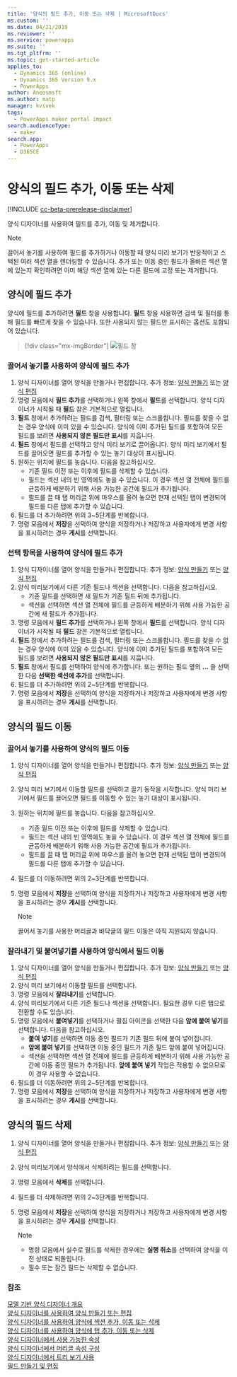 ```yaml
---
title: '양식의 필드 추가, 이동 또는 삭제 | MicrosoftDocs'
ms.custom: ''
ms.date: 04/21/2019
ms.reviewer: ''
ms.service: powerapps
ms.suite: ''
ms.tgt_pltfrm: ''
ms.topic: get-started-article
applies_to:
  - Dynamics 365 (online)
  - Dynamics 365 Version 9.x
  - PowerApps
author: Aneesmsft
ms.author: matp
manager: kvivek
tags:
  - PowerApps maker portal impact
search.audienceType:
  - maker
search.app:
  - PowerApps
  - D365CE
---
```


# <a name="add-move-or-delete-fields-on-a-form"></a>양식의 필드 추가, 이동 또는 삭제  
[!INCLUDE [cc-beta-prerelease-disclaimer](../../includes/cc-beta-prerelease-disclaimer.md)]

양식 디자이너를 사용하여 필드를 추가, 이동 및 제거합니다.

> [!NOTE]
> 끌어서 놓기를 사용하여 필드를 추가하거나 이동할 때 양식 미리 보기가 반응적이고 스택된 여러 섹션 열을 렌더링할 수 있습니다. 추가 또는 이동 중인 필드가 올바른 섹션 열에 있는지 확인하려면 이미 해당 섹션 열에 있는 다른 필드에 고정 또는 제거합니다.

## <a name="add-fields-to-a-form"></a>양식에 필드 추가
양식에 필드를 추가하려면 **필드** 창을 사용합니다. **필드** 창을 사용하면 검색 및 필터를 통해 필드를 빠르게 찾을 수 있습니다. 또한 사용되지 않는 필드만 표시하는 옵션도 포함되어 있습니다. 

> [!div class="mx-imgBorder"] 
> ![](media/fields-pane.png "필드 창")

### <a name="add-fields-to-a-form-using-drag-and-drop"></a>끌어서 놓기를 사용하여 양식에 필드 추가

1. 양식 디자이너를 열어 양식을 만들거나 편집합니다. 추가 정보: [양식 만들기](create-and-edit-forms.md#create-a-form) 또는 [양식 편집](create-and-edit-forms.md#edit-a-form)
2. 명령 모음에서 **필드 추가**를 선택하거나 왼쪽 창에서 **필드**를 선택합니다.  양식 디자이너가 시작될 때 **필드** 창은 기본적으로 열립니다. 
3. **필드** 창에서 추가하려는 필드를 검색, 필터링 또는 스크롤합니다. 필드를 찾을 수 없는 경우 양식에 이미 있을 수 있습니다. 양식에 이미 추가된 필드를 포함하여 모든 필드를 보려면 **사용되지 않은 필드만 표시**를 지웁니다. 
4. **필드** 창에서 필드를 선택하고 양식 미리 보기로 끌어옵니다. 양식 미리 보기에서 필드를 끌어오면 필드를 추가할 수 있는 놓기 대상이 표시됩니다. 
5. 원하는 위치에 필드를 놓습니다. 다음을 참고하십시오. 
    - 기존 필드 이전 또는 이후에 필드를 삭제할 수 있습니다.
    - 필드는 섹션 내의 빈 영역에도 놓을 수 있습니다. 이 경우 섹션 열 전체에 필드를 균등하게 배분하기 위해 사용 가능한 공간에 필드가 추가됩니다.
    - 필드를 끌 때 탭 머리글 위에 마우스를 올려 놓으면 현재 선택된 탭이 변경되어 필드를 다른 탭에 추가할 수 있습니다.   
6. 필드를 더 추가하려면 위의 3~5단계를 반복합니다.
7. 명령 모음에서 **저장**을 선택하여 양식을 저장하거나 저장하고 사용자에게 변경 사항을 표시하려는 경우 **게시**를 선택합니다. 

### <a name="add-fields-to-a-form-using-selection"></a>선택 항목을 사용하여 양식에 필드 추가 

1. 양식 디자이너를 열어 양식을 만들거나 편집합니다. 추가 정보: [양식 만들기](create-and-edit-forms.md#create-a-form) 또는 [양식 편집](create-and-edit-forms.md#edit-a-form)
2. 양식 미리보기에서 다른 기존 필드나 섹션을 선택합니다. 다음을 참고하십시오.
    - 기존 필드를 선택하면 새 필드가 기존 필드 뒤에 추가됩니다. 
    - 섹션을 선택하면 섹션 열 전체에 필드를 균등하게 배분하기 위해 사용 가능한 공간에 새 필드가 추가됩니다. 
3. 명령 모음에서 **필드 추가**를 선택하거나 왼쪽 창에서 **필드**를 선택합니다. 양식 디자이너가 시작될 때 **필드** 창은 기본적으로 열립니다. 
4. **필드** 창에서 추가하려는 필드를 검색, 필터링 또는 스크롤합니다. 필드를 찾을 수 없는 경우 양식에 이미 있을 수 있습니다. 양식에 이미 추가된 필드를 포함하여 모든 필드를 보려면 **사용되지 않은 필드만 표시**를 지웁니다. 
5. **필드** 창에서 필드를 선택하여 양식에 추가합니다. 또는 원하는 필드 옆의 **...** 을 선택한 다음 **선택한 섹션에 추가**를 선택합니다. 
6. 필드를 더 추가하려면 위의 2~5단계를 반복합니다.
7. 명령 모음에서 **저장**을 선택하여 양식을 저장하거나 저장하고 사용자에게 변경 사항을 표시하려는 경우 **게시**를 선택합니다. 

## <a name="move-fields-on-a-form"></a>양식의 필드 이동

### <a name="move-fields-on-a-form-using-drag-and-drop"></a>끌어서 놓기를 사용하여 양식의 필드 이동

1. 양식 디자이너를 열어 양식을 만들거나 편집합니다. 추가 정보: [양식 만들기](create-and-edit-forms.md#create-a-form) 또는 [양식 편집](create-and-edit-forms.md#edit-a-form)
2. 양식 미리 보기에서 이동할 필드를 선택하고 끌기 동작을 시작합니다. 양식 미리 보기에서 필드를 끌어오면 필드를 이동할 수 있는 놓기 대상이 표시됩니다. 
3. 원하는 위치에 필드를 놓습니다. 다음을 참고하십시오. 
    - 기존 필드 이전 또는 이후에 필드를 삭제할 수 있습니다.
    - 필드는 섹션 내의 빈 영역에도 놓을 수 있습니다. 이 경우 섹션 열 전체에 필드를 균등하게 배분하기 위해 사용 가능한 공간에 필드가 추가됩니다.
    - 필드를 끌 때 탭 머리글 위에 마우스를 올려 놓으면 현재 선택된 탭이 변경되어 필드를 다른 탭에 추가할 수 있습니다.   
4. 필드를 더 이동하려면 위의 2~3단계를 반복합니다.
5. 명령 모음에서 **저장**을 선택하여 양식을 저장하거나 저장하고 사용자에게 변경 사항을 표시하려는 경우 **게시**를 선택합니다. 

    > [!NOTE]
    >   끌어서 놓기를 사용한 머리글과 바닥글의 필드 이동은 아직 지원되지 않습니다. 

### <a name="move-fields-on-a-form-using-cut-and-paste"></a>잘라내기 및 붙여넣기를 사용하여 양식에서 필드 이동

1. 양식 디자이너를 열어 양식을 만들거나 편집합니다. 추가 정보: [양식 만들기](create-and-edit-forms.md#create-a-form) 또는 [양식 편집](create-and-edit-forms.md#edit-a-form)
2. 양식 미리 보기에서 이동할 필드를 선택합니다.
3. 명령 모음에서 **잘라내기**를 선택합니다.
4. 양식 미리보기에서 다른 기존 필드나 섹션을 선택합니다. 필요한 경우 다른 탭으로 전환할 수도 있습니다.
5. 명령 모음에서 **붙여넣기**를 선택하거나 펼침 아이콘을 선택한 다음 **앞에 붙여 넣기**를 선택합니다. 다음을 참고하십시오.
    - **붙여 넣기**를 선택하면 이동 중인 필드가 기존 필드 뒤에 붙여 넣어집니다. 
    - **앞에 붙여 넣기**를 선택하면 이동 중인 필드가 기존 필드 앞에 붙여 넣어집니다.
    - 섹션을 선택하면 섹션 열 전체에 필드를 균등하게 배분하기 위해 사용 가능한 공간에 이동 중인 필드가 추가됩니다. **앞에 붙여 넣기** 작업은 적용할 수 없으므로 이 경우 사용할 수 없습니다.
6. 필드를 더 이동하려면 위의 2~5단계를 반복합니다.
7. 명령 모음에서 **저장**을 선택하여 양식을 저장하거나 저장하고 사용자에게 변경 사항을 표시하려는 경우 **게시**를 선택합니다. 

## <a name="delete-fields-on-a-form"></a>양식의 필드 삭제
1. 양식 디자이너를 열어 양식을 만들거나 편집합니다. 추가 정보: [양식 만들기](create-and-edit-forms.md#create-a-form) 또는 [양식 편집](create-and-edit-forms.md#edit-a-form)
2. 양식 미리보기에서 양식에서 삭제하려는 필드를 선택합니다. 
3. 명령 모음에서 **삭제**를 선택합니다. 
4. 필드를 더 삭제하려면 위의 2~3단계를 반복합니다.
5. 명령 모음에서 **저장**을 선택하여 양식을 저장하거나 저장하고 사용자에게 변경 사항을 표시하려는 경우 **게시**를 선택합니다. 

     > [!NOTE]
     >   -  명령 모음에서 실수로 필드를 삭제한 경우에는 **실행 취소**를 선택하여 양식을 이전 상태로 되돌립니다. 
     >   -  필수 또는 잠긴 필드는 삭제할 수 없습니다. 

### <a name="see-also"></a>참조
[모델 기반 양식 디자이너 개요](form-designer-overview.md)  
[양식 디자이너를 사용하여 양식 만들기 또는 편집](create-and-edit-forms.md)  
[양식 디자이너를 사용하여 양식에 섹션 추가, 이동 또는 삭제](add-move-or-delete-sections-on-form.md)  
[양식 디자이너를 사용하여 양식에 탭 추가, 이동 또는 삭제](add-move-or-delete-tabs-on-form.md)  
[양식 디자이너에서 사용 가능한 속성](form-designer-properties.md)  
[양식 디자이너에서 머리글 속성 구성](form-designer-header-properties.md)  
[양식 디자이너에서 트리 보기 사용](using-tree-view-on-form.md)  
[필드 만들기 및 편집](../common-data-service/create-edit-field-portal.md)
